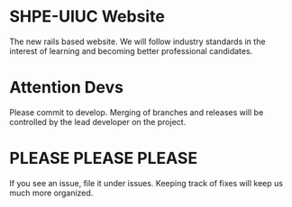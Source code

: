# SHPE-UIUC Website

The new rails based website. We will follow industry standards in the interest of learning and becoming better professional candidates.

# Attention Devs

Please commit to develop. Merging of branches and releases will be controlled by the lead developer on the project.

# PLEASE PLEASE PLEASE

If you see an issue, file it under issues. Keeping track of fixes will keep us much more organized.
